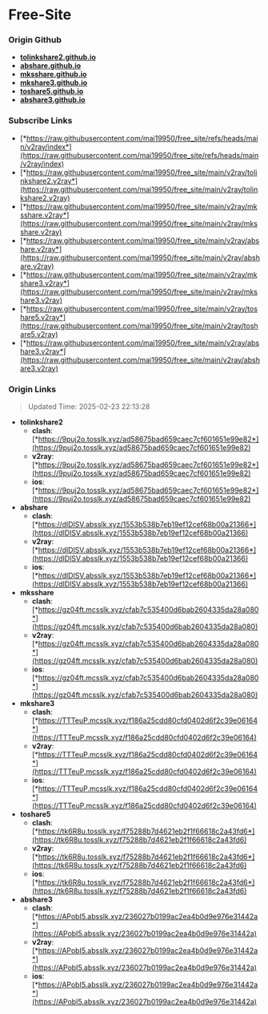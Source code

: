 # Free-Site

### Origin Github

- [**tolinkshare2.github.io**](https://github.com/tolinkshare2/tolinkshare2.github.io)
- [**abshare.github.io**](https://github.com/abshare/abshare.github.io)
- [**mksshare.github.io**](https://github.com/mksshare/mksshare.github.io)
- [**mkshare3.github.io**](https://github.com/mkshare3/mkshare3.github.io)
- [**toshare5.github.io**](https://github.com/toshare5/toshare5.github.io)
- [**abshare3.github.io**](https://github.com/abshare3/abshare3.github.io)

### Subscribe Links

- [*https://raw.githubusercontent.com/mai19950/free_site/refs/heads/main/v2ray/index*](https://raw.githubusercontent.com/mai19950/free_site/refs/heads/main/v2ray/index)
- [*https://raw.githubusercontent.com/mai19950/free_site/main/v2ray/tolinkshare2.v2ray*](https://raw.githubusercontent.com/mai19950/free_site/main/v2ray/tolinkshare2.v2ray)
- [*https://raw.githubusercontent.com/mai19950/free_site/main/v2ray/mksshare.v2ray*](https://raw.githubusercontent.com/mai19950/free_site/main/v2ray/mksshare.v2ray)
- [*https://raw.githubusercontent.com/mai19950/free_site/main/v2ray/abshare.v2ray*](https://raw.githubusercontent.com/mai19950/free_site/main/v2ray/abshare.v2ray)
- [*https://raw.githubusercontent.com/mai19950/free_site/main/v2ray/mkshare3.v2ray*](https://raw.githubusercontent.com/mai19950/free_site/main/v2ray/mkshare3.v2ray)
- [*https://raw.githubusercontent.com/mai19950/free_site/main/v2ray/toshare5.v2ray*](https://raw.githubusercontent.com/mai19950/free_site/main/v2ray/toshare5.v2ray)
- [*https://raw.githubusercontent.com/mai19950/free_site/main/v2ray/abshare3.v2ray*](https://raw.githubusercontent.com/mai19950/free_site/main/v2ray/abshare3.v2ray)

### Origin Links

> Updated Time: 2025-02-23 22:13:28

- **tolinkshare2**
  - **clash**: [*https://9puj2o.tosslk.xyz/ad58675bad659caec7cf601651e99e82*](https://9puj2o.tosslk.xyz/ad58675bad659caec7cf601651e99e82)
  - **v2ray**: [*https://9puj2o.tosslk.xyz/ad58675bad659caec7cf601651e99e82*](https://9puj2o.tosslk.xyz/ad58675bad659caec7cf601651e99e82)
  - **ios**: [*https://9puj2o.tosslk.xyz/ad58675bad659caec7cf601651e99e82*](https://9puj2o.tosslk.xyz/ad58675bad659caec7cf601651e99e82)
- **abshare**
  - **clash**: [*https://dIDlSV.absslk.xyz/1553b538b7eb19ef12cef68b00a21366*](https://dIDlSV.absslk.xyz/1553b538b7eb19ef12cef68b00a21366)
  - **v2ray**: [*https://dIDlSV.absslk.xyz/1553b538b7eb19ef12cef68b00a21366*](https://dIDlSV.absslk.xyz/1553b538b7eb19ef12cef68b00a21366)
  - **ios**: [*https://dIDlSV.absslk.xyz/1553b538b7eb19ef12cef68b00a21366*](https://dIDlSV.absslk.xyz/1553b538b7eb19ef12cef68b00a21366)
- **mksshare**
  - **clash**: [*https://gz04ft.mcsslk.xyz/cfab7c535400d6bab2604335da28a080*](https://gz04ft.mcsslk.xyz/cfab7c535400d6bab2604335da28a080)
  - **v2ray**: [*https://gz04ft.mcsslk.xyz/cfab7c535400d6bab2604335da28a080*](https://gz04ft.mcsslk.xyz/cfab7c535400d6bab2604335da28a080)
  - **ios**: [*https://gz04ft.mcsslk.xyz/cfab7c535400d6bab2604335da28a080*](https://gz04ft.mcsslk.xyz/cfab7c535400d6bab2604335da28a080)
- **mkshare3**
  - **clash**: [*https://TTTeuP.mcsslk.xyz/f186a25cdd80cfd0402d6f2c39e06164*](https://TTTeuP.mcsslk.xyz/f186a25cdd80cfd0402d6f2c39e06164)
  - **v2ray**: [*https://TTTeuP.mcsslk.xyz/f186a25cdd80cfd0402d6f2c39e06164*](https://TTTeuP.mcsslk.xyz/f186a25cdd80cfd0402d6f2c39e06164)
  - **ios**: [*https://TTTeuP.mcsslk.xyz/f186a25cdd80cfd0402d6f2c39e06164*](https://TTTeuP.mcsslk.xyz/f186a25cdd80cfd0402d6f2c39e06164)
- **toshare5**
  - **clash**: [*https://tk6R8u.tosslk.xyz/f75288b7d4621eb2f1f66618c2a43fd6*](https://tk6R8u.tosslk.xyz/f75288b7d4621eb2f1f66618c2a43fd6)
  - **v2ray**: [*https://tk6R8u.tosslk.xyz/f75288b7d4621eb2f1f66618c2a43fd6*](https://tk6R8u.tosslk.xyz/f75288b7d4621eb2f1f66618c2a43fd6)
  - **ios**: [*https://tk6R8u.tosslk.xyz/f75288b7d4621eb2f1f66618c2a43fd6*](https://tk6R8u.tosslk.xyz/f75288b7d4621eb2f1f66618c2a43fd6)
- **abshare3**
  - **clash**: [*https://APobI5.absslk.xyz/236027b0199ac2ea4b0d9e976e31442a*](https://APobI5.absslk.xyz/236027b0199ac2ea4b0d9e976e31442a)
  - **v2ray**: [*https://APobI5.absslk.xyz/236027b0199ac2ea4b0d9e976e31442a*](https://APobI5.absslk.xyz/236027b0199ac2ea4b0d9e976e31442a)
  - **ios**: [*https://APobI5.absslk.xyz/236027b0199ac2ea4b0d9e976e31442a*](https://APobI5.absslk.xyz/236027b0199ac2ea4b0d9e976e31442a)
